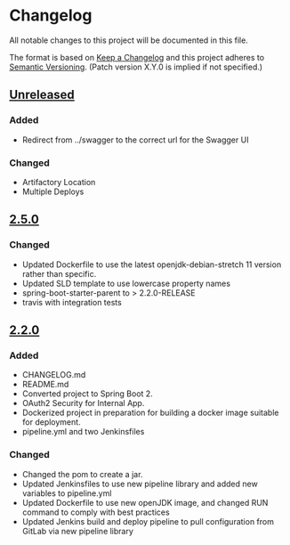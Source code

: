 # Changelog
All notable changes to this project will be documented in this file.

The format is based on [Keep a Changelog](http://keepachangelog.com/en/1.0.0/)
and this project adheres to [Semantic Versioning](http://semver.org/spec/v2.0.0.html). (Patch version X.Y.0 is implied if not specified.)

## [Unreleased](https://github.com/NWQMC/qw_portal_services/compare/qw_portal_services-2.5.0...master)
### Added
-   Redirect from ../swagger to the correct url for the Swagger UI

### Changed
-   Artifactory Location
-   Multiple Deploys

## [2.5.0](https://github.com/NWQMC/qw_portal_services/compare/qw_portal_services-2.2.0...qw_portal_services-2.5.0)
### Changed
-   Updated Dockerfile to use the latest openjdk-debian-stretch 11 version rather than specific.
-   Updated SLD template to use lowercase property names
-   spring-boot-starter-parent to > 2.2.0-RELEASE
-   travis with integration tests

## [2.2.0](https://github.com/NWQMC/qw_portal_services/compare/qw_portal_services-1.4...qw_portal_services-2.2.0)

### Added
-   CHANGELOG.md
-   README.md
-   Converted project to Spring Boot 2.
-   OAuth2 Security for Internal App.
-   Dockerized project in preparation for building a docker image suitable for deployment.
-   pipeline.yml and two Jenkinsfiles

### Changed
-   Changed the pom to create a jar.
-   Updated Jenkinsfiles to use new pipeline library and added new variables to pipeline.yml
-   Updated Dockerfile to use new openJDK image, and changed RUN command to comply with best practices
-   Updated Jenkins build and deploy pipeline to pull configuration from GitLab via new pipeline library

